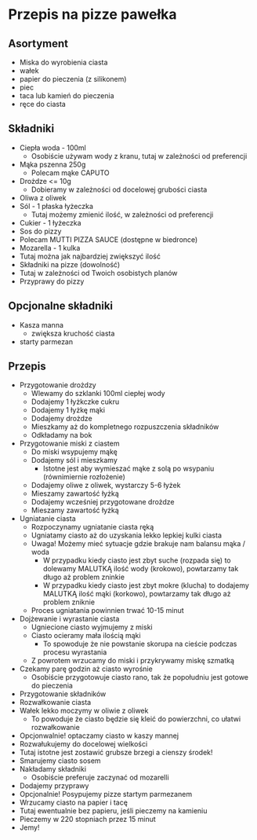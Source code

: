 # Przepis na pizze pawełka

## Asortyment

- Miska do wyrobienia ciasta
- wałek
- papier do pieczenia (z silikonem)
- piec
- taca lub kamień do pieczenia
- ręce do ciasta

## Składniki

- Ciepła woda - 100ml
  - Osobiście używam wody z kranu, tutaj w zależności od preferencji
- Mąka pszenna 250g
  - Polecam mąke CAPUTO
- Drożdze <= 10g
  - Dobieramy w zależności od docelowej grubości ciasta
- Oliwa z oliwek
- Sól - 1 płaska łyżeczka
  - Tutaj możemy zmienić ilość, w zależności od preferencji
- Cukier - 1 łyżeczka
- Sos do pizzy
 - Polecam MUTTI PIZZA SAUCE (dostępne w biedronce)
- Mozarella - 1 kulka
 - Tutaj można jak najbardziej zwiększyć ilość
- Składniki na pizze (dowolność)
 - Tutaj w zależności od Twoich osobistych planów
- Przyprawy do pizzy

## Opcjonalne składniki

- Kasza manna
  - zwiększa kruchość ciasta
- starty parmezan

## Przepis

- Przygotowanie drożdzy
  - Wlewamy do szklanki 100ml ciepłej wody
  - Dodajemy 1 łyżkczke cukru
  - Dodajemy 1 łyżkę mąki
  - Dodajemy drożdze
  - Mieszkamy aż do kompletnego rozpuszczenia składników
  - Odkładamy na bok
- Przygotowanie miski z ciastem
  - Do miski wsypujemy mąkę
  - Dodajemy sól i mieszkamy
    - Istotne jest aby wymieszać mąke z solą po wsypaniu (równimiernie rozłożenie)
  - Dodajemy oliwe z oliwek, wystarczy 5-6 łyżek
  - Mieszamy zawartość łyżką
  - Dodajemy wcześniej przygotowane drożdze
  - Mieszamy zawartość łyżką
- Ugniatanie ciasta
  - Rozpoczynamy ugniatanie ciasta ręką
  - Ugniatamy ciasto aż do uzyskania lekko lepkiej kulki ciasta
  - Uwaga! Możemy mieć sytuacje gdzie brakuje nam balansu mąka / woda
    - W przypadku kiedy ciasto jest zbyt suche (rozpada się) to dolewamy MALUTKĄ ilość wody (krokowo), powtarzamy tak długo aż problem zninkie
    - W przypadku kiedy ciasto jest zbyt mokre (klucha) to dodajemy MALUTKĄ ilość mąki (korkowo), powtarzamy tak długo aż problem zniknie
  - Proces ugniatania powinnien trwać 10-15 minut
- Dojżewanie i wyrastanie ciasta
  - Ugniecione ciasto wyjmujemy z miski
  - Ciasto ocieramy mała ilością mąki
    - To spowoduje że nie powstanie skorupa na cieście podczas procesu wyrastania
  - Z powrotem wrzucamy do miski i przykrywamy miskę szmatką
- Czekamy parę godzin aż ciasto wyrośnie
  - Osobiście przygotowuje ciasto rano, tak że popołudniu jest gotowe do pieczenia
- Przygotowanie składników
- Rozwałkowanie ciasta
 - Wałek lekko moczymy w oliwie z oliwek
   - To powoduje że ciasto będzie się kleić do powierzchni, co ułatwi rozwałkowanie
 - Opcjonwalnie! optaczamy ciasto w kaszy mannej
 - Rozwałukujemy do docelowej wielkości
  - Tutaj istotne jest zostawić grubsze brzegi a cienszy środek!
- Smarujemy ciasto sosem
- Nakładamy składniki
  - Osobiście preferuje zaczynać od mozarelli
- Dodajemy przyprawy
- Opcjonalnie! Posypujemy pizze startym parmezanem
- Wrzucamy ciasto na papier i tacę
 - Tutaj ewentualnie bez papieru, jeśli pieczemy na kamieniu
- Pieczemy w 220 stopniach przez 15 minut
- Jemy!
